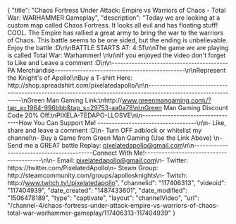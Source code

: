 {
    "title": "Chaos Fortress Under Attack: Empire vs Warriors of Chaos - Total War: WARHAMMER Gameplay",
    "description": "Today we are looking at a custom map called Chaos Fortress.  It looks all evil and has floating stuff! COOL.  The Empire has rallied a great army to bring the war to the warriors of Chaos.  This battle seems to be one sided, but the ending is unbelievable.  Enjoy the battle :D\n\nBATTLE STARTS AT: 4:51\n\nThe game we are playing is called Total War: Warhammer! \n\n\nIf you enjoyed the video don't forget to Like and Leave a comment :D\n\n-----------------------------------------PA Merchandise----------------------------------------------\n\nRepresent the Knight's of Apollo!\nBuy a T-shirt Here: http:\/\/shop.spreadshirt.com\/pixelatedapollo\/\n\n---------------------------------------------------------------------------------------------------------------\nGreen Man Gaming Link:\nhttp:\/\/www.greenmangaming.com\/?tap_a=1964-996bbb&tap_s=29753-aa0a78\n\nGreen Man Gaming Discount Code 20% Off:\nPIXELA-TEDAPO-LLOSVE\n\n----------------------------------How You Can Support Me! -----------------------------------\n\n- Like, share and leave a comment :D\n- Turn OFF adblock or whitelist my channel\n- Buy a Game from Green Man Gaming (Use the Link Above) \n- Send me a GREAT battle Replay: pixelatedapollo@gmail.com\n\n------------------------------------------Connect With Me!-----------------------------------------\n\n- Email: pixelatedapollo@gmail.com\n- Twitter: https:\/\/twitter.com\/PixelatedApollo\n- Steam Group:  http:\/\/steamcommunity.com\/groups\/apollosknights\n- Twitch: http:\/\/www.twitch.tv\/pixelatedapollo",
    "channelid": "117406313",
    "videoid": "117404939",
    "date_created": "1487433601",
    "date_modified": "1506478189",
    "type": "captivate",
    "layout": "channelVideo",
    "url": "\/channel-4\/chaos-fortress-under-attack-empire-vs-warriors-of-chaos-total-war-warhammer-gameplay\/117406313-117404939"
}